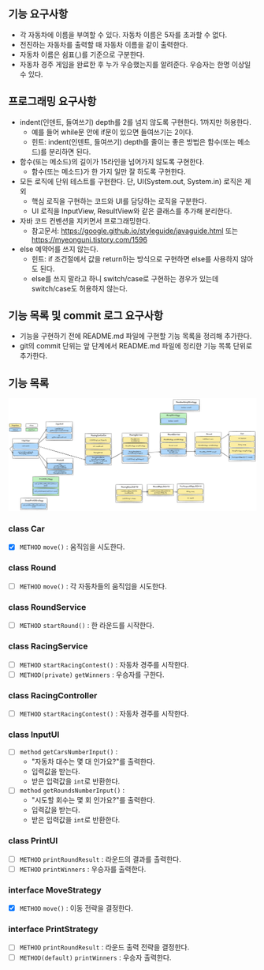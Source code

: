 ## 기능 요구사항
- 각 자동차에 이름을 부여할 수 있다. 자동차 이름은 5자를 초과할 수 없다.
- 전진하는 자동차를 출력할 때 자동차 이름을 같이 출력한다.
- 자동차 이름은 쉼표(,)를 기준으로 구분한다.
- 자동차 경주 게임을 완료한 후 누가 우승했는지를 알려준다. 우승자는 한명 이상일 수 있다.

## 프로그래밍 요구사항
- indent(인덴트, 들여쓰기) depth를 2를 넘지 않도록 구현한다. 1까지만 허용한다.
  - 예를 들어 while문 안에 if문이 있으면 들여쓰기는 2이다. 
  - 힌트: indent(인덴트, 들여쓰기) depth를 줄이는 좋은 방법은 함수(또는 메소드)를 분리하면 된다. 
- 함수(또는 메소드)의 길이가 15라인을 넘어가지 않도록 구현한다. 
  - 함수(또는 메소드)가 한 가지 일만 잘 하도록 구현한다. 
- 모든 로직에 단위 테스트를 구현한다. 단, UI(System.out, System.in) 로직은 제외 
  - 핵심 로직을 구현하는 코드와 UI를 담당하는 로직을 구분한다. 
  - UI 로직을 InputView, ResultView와 같은 클래스를 추가해 분리한다. 
- 자바 코드 컨벤션을 지키면서 프로그래밍한다. 
  - 참고문서: https://google.github.io/styleguide/javaguide.html 또는 https://myeonguni.tistory.com/1596
- else 예약어를 쓰지 않는다. 
  - 힌트: if 조건절에서 값을 return하는 방식으로 구현하면 else를 사용하지 않아도 된다. 
  - else를 쓰지 말라고 하니 switch/case로 구현하는 경우가 있는데 switch/case도 허용하지 않는다.

## 기능 목록 및 commit 로그 요구사항
- 기능을 구현하기 전에 README.md 파일에 구현할 기능 목록을 정리해 추가한다.
- git의 commit 단위는 앞 단계에서 README.md 파일에 정리한 기능 목록 단위로 추가한다.

## 기능 목록
![기능도](../images/image002.png)
### class Car
- [x] `METHOD` `move()` : 움직임을 시도한다.

### class Round
- [ ] `METHOD` `move()` : 각 자동차들의 움직임을 시도한다.

### class RoundService
- [ ] `METHOD` `startRound()` : 한 라운드를 시작한다.

### class RacingService
- [ ] `METHOD` `startRacingContest()` : 자동차 경주를 시작한다.
- [ ] `METHOD(private)` `getWinners` : 우승자를 구한다.

### class RacingController
- [ ] `METHOD` `startRacingContest()` : 자동차 경주를 시작한다.

### class InputUI
- [ ] `method` `getCarsNumberInput()` :
  - "자동차 대수는 몇 대 인가요?"를 출력한다.
  - 입력값을 받는다.
  - 받은 입력값을 `int`로 반환한다.
- [ ] `method` `getRoundsNumberInput()` :
  - "시도할 회수는 몇 회 인가요?"를 출력한다.
  - 입력값을 받는다.
  - 받은 입력값을 `int`로 반환한다.

### class PrintUI
- [ ] `METHOD` `printRoundResult` : 라운드의 결과를 출력한다.
- [ ] `METHOD` `printWinners` : 우승자를 출력한다.

### interface MoveStrategy
- [x] `METHOD` `move()` : 이동 전략을 결정한다.

### interface PrintStrategy
- [ ] `METHOD` `printRoundResult` : 라운드 출력 전략을 결정한다.
- [ ] `METHOD(default)` `printWinners` : 우승자 출력한다.